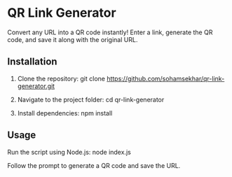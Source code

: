 # QR Link Generator

Convert any URL into a QR code instantly! Enter a link, generate the QR code, and save it along with the original URL.

## Installation

1. Clone the repository:
   git clone https://github.com/sohamsekhar/qr-link-generator.git

2. Navigate to the project folder:
   cd qr-link-generator

3. Install dependencies:
   npm install

## Usage

Run the script using Node.js:
   node index.js

Follow the prompt to generate a QR code and save the URL.
